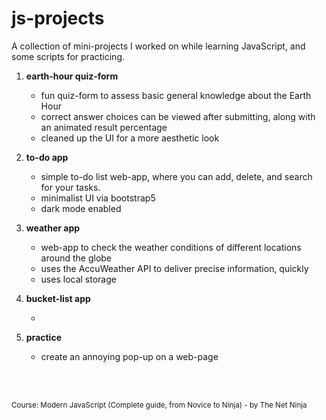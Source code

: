 # js-projects #

A collection of mini-projects I worked on while learning JavaScript, and some scripts for practicing.


1. **earth-hour quiz-form**

    - fun quiz-form to assess basic general knowledge about the Earth Hour
    - correct answer choices can be viewed after submitting, along with an animated result percentage
    - cleaned up the UI for a more aesthetic look

2. **to-do app**

    - simple to-do list web-app, where you can add, delete, and search for your tasks.
    - minimalist UI via bootstrap5
    - dark mode enabled
  
  
3. **weather app**

    - web-app to check the weather conditions of different locations around the globe
    - uses the AccuWeather API to deliver precise information, quickly
    - uses local storage
 
 4. **bucket-list app**

    - 
  
5. **practice**

    - create an annoying pop-up on a web-page


<br/><br/>

<sup> Course: Modern JavaScript (Complete guide, from Novice to Ninja) - by The Net Ninja </sup>

